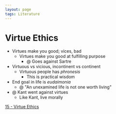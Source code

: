 ```yaml
---
layout: page
tags: Literature 
---
```


# Virtue Ethics

- Virtues make you good; vices, bad
	- Virtues make you good at fulfilling purpose
		- @ Goes against Sartre
- Virtuous vs vicious, incontinent vs continent
	- Virtuous people has *phronesis*
		- This is practical wisdom
- End goal in life is *eudaimonia*
	- @ "An unexamined life is not one worth living"
- @ Kant went against virtues
	- Like Kant, live morally

[15 - Virtue Ethics](15%20-%20Virtue%20Ethics.md)
